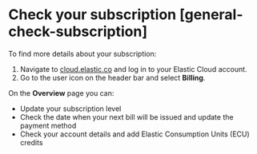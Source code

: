 # Check your subscription [general-check-subscription]

To find more details about your subscription:

1. Navigate to [cloud.elastic.co](https://cloud.elastic.co/) and log in to your Elastic Cloud account.
2. Go to the user icon on the header bar and select **Billing**.

On the **Overview** page you can:

* Update your subscription level
* Check the date when your next bill will be issued and update the payment method
* Check your account details and add Elastic Consumption Units (ECU) credits
